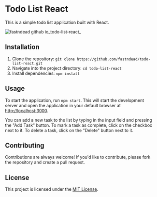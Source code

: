# Todo List React

This is a simple todo list application built with React.

![fastndead github io_todo-list-react_](https://user-images.githubusercontent.com/33729448/230559680-36f25e90-f757-4073-aa61-aa3ef79356ea.png)


## Installation

1. Clone the repository: `git clone https://github.com/fastndead/todo-list-react.git`
2. Navigate into the project directory: `cd todo-list-react`
3. Install dependencies: `npm install`

## Usage

To start the application, run `npm start`. This will start the development server and open the application in your default browser at [http://localhost:3000](http://localhost:3000).

You can add a new task to the list by typing in the input field and pressing the "Add Task" button. To mark a task as complete, click on the checkbox next to it. To delete a task, click on the "Delete" button next to it.

## Contributing

Contributions are always welcome! If you'd like to contribute, please fork the repository and create a pull request.

## License

This project is licensed under the [MIT License](https://opensource.org/licenses/MIT).
